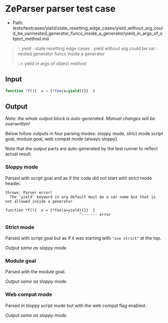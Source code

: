 # ZeParser parser test case

- Path: tests/testcases/yield/state_resetting_edge_cases/yield_without_arg_could_be_var/nested_generator_funcs_inside_a_generator/yield_in_args_of_object_method.md

> :: yield : state resetting edge cases : yield without arg could be var : nested generator funcs inside a generator
>
> ::> yield in args of object method

## Input


`````js
function *f(){  x = {*foo(a=yield){}}  }
`````

## Output

_Note: the whole output block is auto-generated. Manual changes will be overwritten!_

Below follow outputs in four parsing modes: sloppy mode, strict mode script goal, module goal, web compat mode (always sloppy).

Note that the output parts are auto-generated by the test runner to reflect actual result.

### Sloppy mode

Parsed with script goal and as if the code did not start with strict mode header.

`````
throws: Parser error!
  The `yield` keyword in arg default must be a var name but that is not allowed inside a generator

function *f(){  x = {*foo(a=yield){}}  }
                                 ^------- error
`````

### Strict mode

Parsed with script goal but as if it was starting with `"use strict"` at the top.

_Output same as sloppy mode._

### Module goal

Parsed with the module goal.

_Output same as sloppy mode._

### Web compat mode

Parsed in sloppy script mode but with the web compat flag enabled.

_Output same as sloppy mode._
